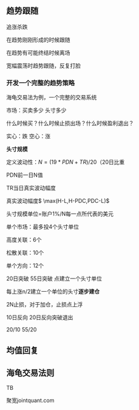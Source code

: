 ## 趋势跟随

追涨杀跌

在趋势刚刚形成的时候跟随

在趋势有可能终结时候离场

宽幅震荡时趋势跟随，反复打脸



### 开发一个完整的趋势策略

海龟交易法为例，一个完整的交易系统

市场：买卖多少 头寸多少

什么时候买？什么时候止损出场？什么时候盈利退出？



实心：跌     空心：涨

**头寸规模**

定义波动性：$N=(19*PDN+TR)/20$（20日比重

PDN前一日N值

TR当日真实波动幅度

真实波动幅度$ \max(H-L,H-PDC,PDC-L)$

头寸规模单位=账户1%/N每一点所代表的美元

单个市场：最多投4个头寸单位

高度关联：6个

松散关联：10个

单个方向：12个

20日突破 55日突破 点建立一个头寸单位

每上涨n/2建立一个单位的头寸**逐步建仓**

2N止损，对于加仓，止损点上浮

10日反向 20日反向突破退出

20/10 55/20

## 均值回复

## 海龟交易法则

TB

聚宽jointquant.com

